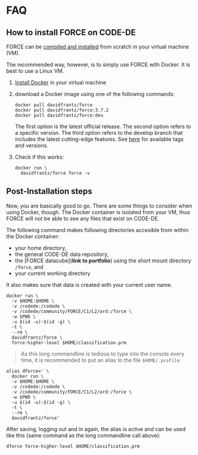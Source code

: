 # FAQ

## How to install FORCE on CODE-DE

FORCE can be [compiled and installed](https://force-eo.readthedocs.io/en/latest/setup/install.html) from scratch in your virtual machine (VM).

The recommended way, however, is to simply use FORCE with Docker.
It is best to use a Linux VM.

1) [Install Docker](https://code-de.org/de/help/topic/faq/X5gxAxEAAB0ArF0T) in your virtual machine

2) download a Docker image using one of the following commands:

    ```
    docker pull davidfrantz/force
    docker pull davidfrantz/force:3.7.2
    docker pull davidfrantz/force:dev
    ```

    The first option is the latest official release.
    The second option refers to a specific version.
    The third option refers to the develop branch that includes the latest cutting-edge features.
    See [here](https://hub.docker.com/repository/docker/davidfrantz/force) for available tags and versions.

3) Check if this works:

    ```
    docker run \
      davidfrantz/force force -v
    ```


## Post-Installation steps

Now, you are basically good to go.
There are some things to consider when using Docker, though.
The Docker container is isolated from your VM, thus FORCE will not be able to see any files that exist on CODE-DE.

The following command makes following directories accesible from within the Docker container:

- your home directory,
- the general CODE-DE data repository,
- the [FORCE datacube](**link to portfolio**) using the short mount directory ``/force``, and 
- your current working directory

It also makes sure that data is created with your current user name.

```
docker run \
  -v $HOME:$HOME \
  -v /codede:/codede \
  -v /codede/community/FORCE/C1/L2/ard:/force \
  -w $PWD \
  -u $(id -u):$(id -g) \
  -t \
  --rm \
  davidfrantz/force \
  force-higher-level $HOME/classification.prm
```

> As this long commandline is tedious to type into the console every time, it is recommended to put an alias to the file ``$HOME/.profile``:

```
alias dforce=' \
  docker run \
  -v $HOME:$HOME \
  -v /codede:/codede \
  -v /codede/community/FORCE/C1/L2/ard:/force \
  -w $PWD \
  -u $(id -u):$(id -g) \
  -t \
  --rm \
  davidfrantz/force'
```

After saving, logging out and in again, the alias is active and can be used like this (same command as the long commandline call above):

```
dforce force-higher-level $HOME/classification.prm
```
